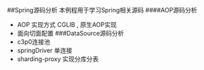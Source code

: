 ##Spring源码分析
 本例程用于学习Spring相关源码
 ####AOP源码分析
 - AOP 实现方式 CGLIB , 原生AOP实现
 - 面向切面配置
 ###DataSource源码分析
 - c3p0连接池
 - springDriver 单连接
 - sharding-proxy 实现分库分表